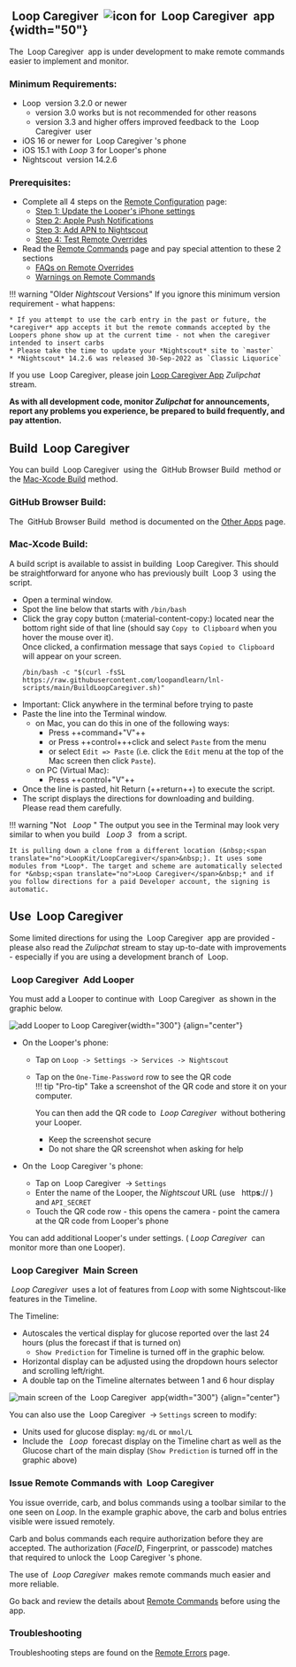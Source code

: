 ## &nbsp;<span translate="no">Loop Caregiver</span>&nbsp;   ![icon for &nbsp;<span translate="no">Loop Caregiver</span>&nbsp; app](img/lcg-icon.jpg){width="50"}

The &nbsp;<span translate="no">Loop Caregiver</span>&nbsp; app is under development to make remote commands easier to implement and monitor.

### Minimum Requirements:

* <span translate="no">Loop</span>&nbsp; version 3.2.0 or newer
    * version 3.0 works but is not recommended for other reasons
    * version 3.3 and higher offers improved feedback to the &nbsp;<span translate="no">Loop Caregiver</span>&nbsp; user
* iOS 16 or newer for &nbsp;<span translate="no">Loop Caregiver</span>&nbsp;&#39;s phone
* iOS 15.1 with *Loop* 3 for Looper&#39;s phone
* <span translate="no">Nightscout</span>&nbsp; version 14.2.6

### Prerequisites:

* Complete all 4 steps on the [Remote Configuration](remote-config.md) page:
    * [Step 1: Update the Looper's iPhone settings](remote-config.md#step-1-update-the-loopers-iphone-settings)
    * [Step 2: Apple Push Notifications](remote-config.md#step-2-apple-push-notifications)
    * [Step 3: Add APN to Nightscout](remote-config.md#step-3-add-apn-to-nightscout)
    * [Step 4: Test Remote Overrides](remote-config.md#step-4-test-remote-overrides)
* Read the [Remote Commands](remote-commands.md) page and pay special attention to these 2 sections
    * [FAQs on Remote Overrides](remote-commands.md#faqs-on-remote-overrides)
    * [Warnings on Remote Commands](remote-commands.md#warnings-on-remote-commands)

!!! warning "Older *Nightscout* Versions"
    If you ignore this minimum version requirement - what happens:

    * If you attempt to use the carb entry in the past or future, the *caregiver* app accepts it but the remote commands accepted by the Loopers phone show up at the current time - not when the caregiver intended to insert carbs
    * Please take the time to update your *Nightscout* site to `master`
    * *Nightscout* 14.2.6 was released 30-Sep-2022 as `Classic Liquorice`

If you use &nbsp;<span translate="no">Loop Caregiver</span>, please join [<span translate="no">Loop Caregiver App</span>](https://loop.zulipchat.com/#narrow/stream/358458-Loop-Caregiver-App) *Zulipchat* stream.

**As with all development code, monitor *Zulipchat* for announcements, report any problems you experience, be prepared to build frequently, and pay attention.**

## Build &nbsp;<span translate="no">Loop Caregiver</span>

You can build &nbsp;<span translate="no">Loop Caregiver</span>&nbsp; using the &nbsp;<span translate="no">GitHub Browser Build</span>&nbsp; method or the [<span translate="no">Mac-Xcode Build</span>](#mac-xcode-build) method.

### GitHub Browser Build:

The &nbsp;<span translate="no">GitHub Browser Build</span>&nbsp; method is documented on the [Other Apps](../gh-actions/gh-other-apps.md) page.

### Mac-Xcode Build:

A build script is available to assist in building &nbsp;<span translate="no">Loop Caregiver</span>. This should be straightforward for anyone who has previously built &nbsp;<span translate="no">Loop 3</span>&nbsp; using the script.

- Open a terminal window. 
- Spot the line below that starts with `/bin/bash`
- Click the gray copy button (:material-content-copy:) located near the bottom right side of that line  (should say `Copy to Clipboard` when you hover the mouse over it).  
  Once clicked, a confirmation message that says `Copied to Clipboard` will appear on your screen.
    ``` { .bash .copy  title="Copy and Paste to start the BuildLoopCaregiver script" }
    /bin/bash -c "$(curl -fsSL https://raw.githubusercontent.com/loopandlearn/lnl-scripts/main/BuildLoopCaregiver.sh)"
    ```
- Important: Click anywhere in the terminal before trying to paste
- Paste the line into the Terminal window.  
    - on Mac, you can do this in one of the following ways:
        - Press ++command+"V"++ 
        - or Press ++control+++click and select `Paste` from the menu 
        - or select `Edit => Paste` (i.e. click the `Edit` menu at the top of the Mac screen then click `Paste`).
    - on PC (Virtual Mac): 
        - Press ++control+"V"++
- Once the line is pasted, hit Return (++return++) to execute the script. 
- The script displays the directions for downloading and building.    
    Please read them carefully.

!!! warning "Not &nbsp;*&nbsp;<span translate="no">Loop</span>&nbsp;*"
    The output you see in the Terminal may look very similar to when you build &nbsp;*&nbsp;<span translate="no">Loop 3</span>&nbsp;*&nbsp; from a script.
    
    It is pulling down a clone from a different location (&nbsp;<span translate="no">LoopKit/LoopCaregiver</span>&nbsp;). It uses some modules from *Loop*. The target and scheme are automatically selected for *&nbsp;<span translate="no">Loop Caregiver</span>&nbsp;* and if you follow directions for a paid Developer account, the signing is automatic.

## Use &nbsp;<span translate="no">Loop Caregiver</span>

Some limited directions for using the &nbsp;<span translate="no">Loop Caregiver</span>&nbsp; app are provided - please also read the *Zulipchat* stream to stay up-to-date with improvements - especially if you are using a development branch of &nbsp;<span translate="no">Loop</span>.

### &nbsp;<span translate="no">Loop Caregiver</span>&nbsp; Add Looper

You must add a Looper to continue with &nbsp;<span translate="no">Loop Caregiver</span>&nbsp; as shown in the graphic below.

![add Looper to Loop Caregiver](img/lcg-add-looper.png){width="300"}
{align="center"}

* On the Looper&#39;s phone:
    * Tap on `Loop -> Settings -> Services -> Nightscout`
    * Tap on the `One-Time-Password` row to see the QR code  
    !!! tip "Pro-tip"
        Take a screenshot of the QR code and store it on your computer.
        
        You can then add the QR code to *&nbsp;<span translate="no">Loop Caregiver</span>&nbsp;* without bothering your Looper.

        * Keep the screenshot secure
        * Do not share the QR screenshot when asking for help

* On the &nbsp;<span translate="no">Loop Caregiver</span>&nbsp;&#39;s phone:
    * Tap on &nbsp;<span translate="no">Loop Caregiver</span>&nbsp; -> `Settings`
    * Enter the name of the Looper, the *Nightscout* URL (use &nbsp;<span translate="no"> http**s**://</span>&nbsp;) and `API_SECRET`
    * Touch the QR code row - this opens the camera - point the camera at the QR code from Looper's phone

You can add additional Looper's under settings. (*&nbsp;<span translate="no">Loop Caregiver</span>&nbsp;* can monitor more than one Looper).

### &nbsp;<span translate="no">Loop Caregiver</span>&nbsp; Main Screen

*&nbsp;<span translate="no">Loop Caregiver</span>&nbsp;* uses a lot of features from *Loop* with some Nightscout-like features in the Timeline.

The Timeline:

* Autoscales the vertical display for glucose reported over the last 24 hours (plus the forecast if that is turned on)
    * `Show Prediction` for Timeline is turned off in the graphic below.
* Horizontal display can be adjusted using the dropdown hours selector and scrolling left/right.
* A double tap on the Timeline alternates between 1 and 6 hour display

![main screen of the &nbsp;<span translate="no">Loop Caregiver</span>&nbsp; app](img/lcg-main.jpg){width="300"}
{align="center"}


You can also use the &nbsp;<span translate="no">Loop Caregiver</span>&nbsp; -> `Settings` screen to modify:

* Units used for glucose display: `mg/dL` or `mmol/L`
* Include the &nbsp;*&nbsp;<span translate="no">Loop</span>&nbsp;* forecast display on the Timeline chart as well as the Glucose chart of the main display (`Show Prediction` is turned off in the graphic above)

### Issue Remote Commands with &nbsp;<span translate="no">Loop Caregiver</span>

You issue override, carb, and bolus commands using a toolbar similar to the one seen on *Loop*. In the example graphic above, the carb and bolus entries visible were issued remotely.

Carb and bolus commands each require authorization before they are accepted. The authorization (*FaceID*, Fingerprint, or passcode) matches that required to unlock the &nbsp;<span translate="no">Loop Caregiver</span>&nbsp;&#39;s phone.

The use of *&nbsp;<span translate="no">Loop Caregiver</span>&nbsp;* makes remote commands much easier and more reliable.

Go back and review the details about [Remote Commands](remote-commands.md) before using the app.

### Troubleshooting

Troubleshooting steps are found on the [Remote Errors](remote-errors.md) page.